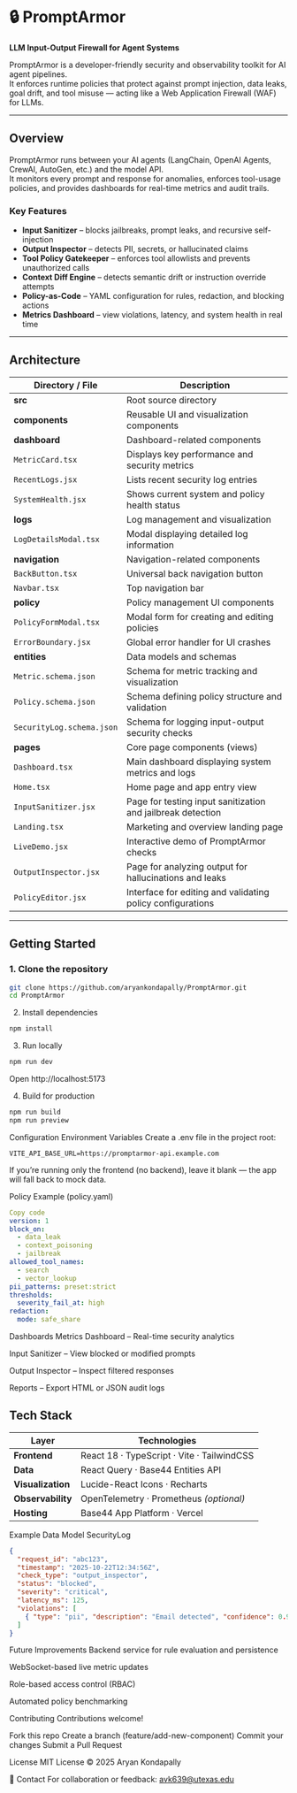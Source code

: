 # 🔒 PromptArmor  
**LLM Input-Output Firewall for Agent Systems**

PromptArmor is a developer-friendly security and observability toolkit for AI agent pipelines.  
It enforces runtime policies that protect against prompt injection, data leaks, goal drift, and tool misuse — acting like a Web Application Firewall (WAF) for LLMs.

---

## Overview
PromptArmor runs between your AI agents (LangChain, OpenAI Agents, CrewAI, AutoGen, etc.) and the model API.  
It monitors every prompt and response for anomalies, enforces tool-usage policies, and provides dashboards for real-time metrics and audit trails.

### Key Features
- **Input Sanitizer** – blocks jailbreaks, prompt leaks, and recursive self-injection  
- **Output Inspector** – detects PII, secrets, or hallucinated claims  
- **Tool Policy Gatekeeper** – enforces tool allowlists and prevents unauthorized calls  
- **Context Diff Engine** – detects semantic drift or instruction override attempts  
- **Policy-as-Code** – YAML configuration for rules, redaction, and blocking actions  
- **Metrics Dashboard** – view violations, latency, and system health in real time  

---

## Architecture

| Directory / File | Description |
|------------------|-------------|
| **src** | Root source directory |
**components** | Reusable UI and visualization components |
**dashboard** | Dashboard-related components |
`MetricCard.tsx` | Displays key performance and security metrics |
`RecentLogs.jsx` | Lists recent security log entries |
`SystemHealth.jsx` | Shows current system and policy health status |
**logs** | Log management and visualization |
`LogDetailsModal.tsx` | Modal displaying detailed log information |
**navigation** | Navigation-related components |
`BackButton.tsx` | Universal back navigation button |
`Navbar.tsx` | Top navigation bar |
**policy** | Policy management UI components |
`PolicyFormModal.tsx` | Modal form for creating and editing policies |
`ErrorBoundary.jsx` | Global error handler for UI crashes |
**entities** | Data models and schemas |
`Metric.schema.json` | Schema for metric tracking and visualization |
`Policy.schema.json` | Schema defining policy structure and validation |
`SecurityLog.schema.json` | Schema for logging input-output security checks |
**pages** | Core page components (views) |
`Dashboard.tsx` | Main dashboard displaying system metrics and logs |
`Home.tsx` | Home page and app entry view |
`InputSanitizer.jsx` | Page for testing input sanitization and jailbreak detection |
`Landing.tsx` | Marketing and overview landing page |
`LiveDemo.jsx` | Interactive demo of PromptArmor checks |
`OutputInspector.jsx` | Page for analyzing output for hallucinations and leaks |
`PolicyEditor.jsx` | Interface for editing and validating policy configurations |


---

## Getting Started

### 1. Clone the repository
```bash
git clone https://github.com/aryankondapally/PromptArmor.git
cd PromptArmor
```
2. Install dependencies
```bash
npm install
```
3. Run locally
```bash
npm run dev
```
Open http://localhost:5173

4. Build for production
```bash
npm run build
npm run preview
```
Configuration
Environment Variables
Create a .env file in the project root:

```env
VITE_API_BASE_URL=https://promptarmor-api.example.com
```
If you’re running only the frontend (no backend), leave it blank — the app will fall back to mock data.

Policy Example (policy.yaml)
```yaml
Copy code
version: 1
block_on:
  - data_leak
  - context_poisoning
  - jailbreak
allowed_tool_names:
  - search
  - vector_lookup
pii_patterns: preset:strict
thresholds:
  severity_fail_at: high
redaction:
  mode: safe_share
```
Dashboards
Metrics Dashboard – Real-time security analytics

Input Sanitizer – View blocked or modified prompts

Output Inspector – Inspect filtered responses

Reports – Export HTML or JSON audit logs

## Tech Stack

| Layer | Technologies |
|--------|---------------|
| **Frontend** | React 18 · TypeScript · Vite · TailwindCSS |
| **Data** | React Query · Base44 Entities API |
| **Visualization** | Lucide-React Icons · Recharts |
| **Observability** | OpenTelemetry · Prometheus *(optional)* |
| **Hosting** | Base44 App Platform · Vercel |

Example Data Model
SecurityLog

```json
{
  "request_id": "abc123",
  "timestamp": "2025-10-22T12:34:56Z",
  "check_type": "output_inspector",
  "status": "blocked",
  "severity": "critical",
  "latency_ms": 125,
  "violations": [
    { "type": "pii", "description": "Email detected", "confidence": 0.94 }
  ]
}
```
Future Improvements
 Backend service for rule evaluation and persistence

 WebSocket-based live metric updates

 Role-based access control (RBAC)

 Automated policy benchmarking

Contributing
Contributions welcome!

Fork this repo
Create a branch (feature/add-new-component)
Commit your changes
Submit a Pull Request

License
MIT License © 2025 Aryan Kondapally

💬 Contact
For collaboration or feedback:
avk639@utexas.edu
